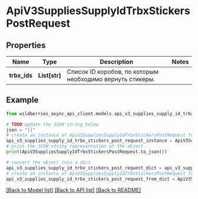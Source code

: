 # ApiV3SuppliesSupplyIdTrbxStickersPostRequest


## Properties

Name | Type | Description | Notes
------------ | ------------- | ------------- | -------------
**trbx_ids** | **List[str]** | Список ID коробов, по которым необходимо вернуть стикеры. | 

## Example

```python
from wildberries_async_api_client.models.api_v3_supplies_supply_id_trbx_stickers_post_request import ApiV3SuppliesSupplyIdTrbxStickersPostRequest

# TODO update the JSON string below
json = "{}"
# create an instance of ApiV3SuppliesSupplyIdTrbxStickersPostRequest from a JSON string
api_v3_supplies_supply_id_trbx_stickers_post_request_instance = ApiV3SuppliesSupplyIdTrbxStickersPostRequest.from_json(json)
# print the JSON string representation of the object
print(ApiV3SuppliesSupplyIdTrbxStickersPostRequest.to_json())

# convert the object into a dict
api_v3_supplies_supply_id_trbx_stickers_post_request_dict = api_v3_supplies_supply_id_trbx_stickers_post_request_instance.to_dict()
# create an instance of ApiV3SuppliesSupplyIdTrbxStickersPostRequest from a dict
api_v3_supplies_supply_id_trbx_stickers_post_request_from_dict = ApiV3SuppliesSupplyIdTrbxStickersPostRequest.from_dict(api_v3_supplies_supply_id_trbx_stickers_post_request_dict)
```
[[Back to Model list]](../README.md#documentation-for-models) [[Back to API list]](../README.md#documentation-for-api-endpoints) [[Back to README]](../README.md)


